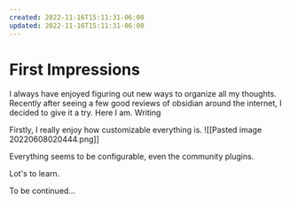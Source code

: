 ```yaml
---
created: 2022-11-16T15:11:31-06:00
updated: 2022-11-16T15:11:31-06:00
---
```

# First Impressions

I always have enjoyed figuring out new ways to organize all my thoughts.  Recently after seeing a few good reviews of obsidian around the internet, I decided to give it a try.  Here I am.  Writing

Firstly, I really enjoy how customizable everything is.
![[Pasted image 20220608020444.png]]

Everything seems to be configurable, even the community plugins.

Lot's to learn.

To be continued...
